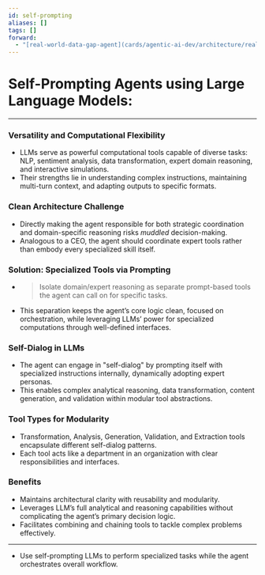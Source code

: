 ```yaml
---
id: self-prompting
aliases: []
tags: []
forward:
  - "[real-world-data-gap-agent](cards/agentic-ai-dev/architecture/real-world-data-gap-agent.md)"
---
```


# Self-Prompting Agents using Large Language Models:

---

### Versatility and Computational Flexibility

- LLMs serve as powerful computational tools capable of diverse tasks: NLP, sentiment analysis, data transformation, expert domain reasoning, and interactive simulations.
- Their strengths lie in understanding complex instructions, maintaining multi-turn context, and adapting outputs to specific formats.

### Clean Architecture Challenge

- Directly making the agent responsible for both strategic coordination and domain-specific reasoning risks _muddled_ decision-making.
- Analogous to a CEO, the agent should coordinate expert tools rather than embody every specialized skill itself.

### Solution: Specialized Tools via Prompting

- > Isolate domain/expert reasoning as separate prompt-based tools the agent can call on for specific tasks.
- This separation keeps the agent’s core logic clean, focused on orchestration, while leveraging LLMs’ power for specialized computations through well-defined interfaces.

### **Self-Dialog** in LLMs

- The agent can engage in "self-dialog" by prompting itself with specialized instructions internally, dynamically adopting expert personas.
- This enables complex analytical reasoning, data transformation, content generation, and validation within modular tool abstractions.

### Tool Types for Modularity

- Transformation, Analysis, Generation, Validation, and Extraction tools encapsulate different self-dialog patterns.
- Each tool acts like a department in an organization with clear responsibilities and interfaces.

### Benefits

- Maintains architectural clarity with reusability and modularity.
- Leverages LLM’s full analytical and reasoning capabilities without complicating the agent’s primary decision logic.
- Facilitates combining and chaining tools to tackle complex problems effectively.

---

- Use self-prompting LLMs to perform specialized tasks while the agent orchestrates overall workflow.
